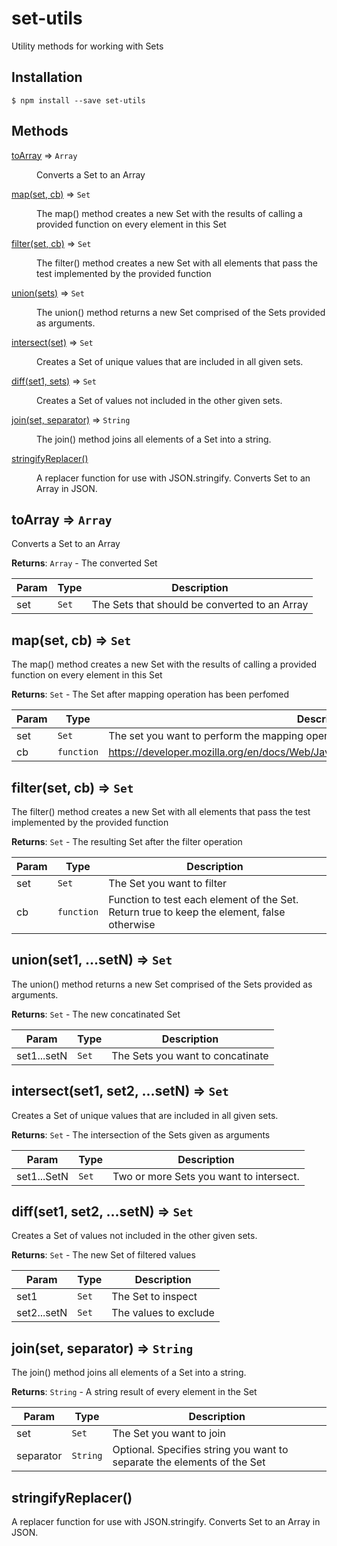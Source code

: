 # set-utils
Utility methods for working with Sets


## Installation

```
$ npm install --save set-utils
```


## Methods

<dl>
<dt><a href="#toArray">toArray</a> ⇒ <code>Array</code></dt>
<dd><p>Converts a Set to an Array</p>
</dd>
<dt><a href="#map">map(set, cb)</a> ⇒ <code>Set</code></dt>
<dd><p>The map() method creates a new Set with the results of calling a provided function on every element in this Set</p>
</dd>
<dt><a href="#filter">filter(set, cb)</a> ⇒ <code>Set</code></dt>
<dd><p>The filter() method creates a new Set with all elements that pass the test implemented by the provided function</p>
</dd>
<dt><a href="#union">union(sets)</a> ⇒ <code>Set</code></dt>
<dd><p>The union() method returns a new Set comprised of the Sets provided as arguments.</p>
</dd>
<dt><a href="#intersect">intersect(set)</a> ⇒ <code>Set</code></dt>
<dd><p>Creates a Set of unique values that are included in all given sets.</p>
</dd>
<dt><a href="#diff">diff(set1, sets)</a> ⇒ <code>Set</code></dt>
<dd><p>Creates a Set of values not included in the other given sets.</p>
</dd>
<dt><a href="#join">join(set, separator)</a> ⇒ <code>String</code></dt>
<dd><p>The join() method joins all elements of a Set into a string.</p>
</dd>
<dt><a href="#stringifyReplacer">stringifyReplacer()</a></dt>
<dd><p>A replacer function for use with JSON.stringify. Converts Set to an Array in JSON.</p>
</dd>
</dl>

<a name="toArray"></a>

## toArray ⇒ <code>Array</code>
Converts a Set to an Array

**Returns**: <code>Array</code> - The converted Set  

| Param | Type | Description |
| --- | --- | --- |
| set | <code>Set</code> | The Sets that should be converted to an Array |

<a name="map"></a>

## map(set, cb) ⇒ <code>Set</code>
The map() method creates a new Set with the results of calling a provided function on every element in this Set

**Returns**: <code>Set</code> - The Set after mapping operation has been perfomed  

| Param | Type | Description |
| --- | --- | --- |
| set | <code>Set</code> | The set you want to perform the mapping operation on |
| cb | <code>function</code> | https://developer.mozilla.org/en/docs/Web/JavaScript/Reference/Global_Objects/Array/map |

<a name="filter"></a>

## filter(set, cb) ⇒ <code>Set</code>
The filter() method creates a new Set with all elements that pass the test implemented by the provided function

**Returns**: <code>Set</code> - The resulting Set after the filter operation  

| Param | Type | Description |
| --- | --- | --- |
| set | <code>Set</code> | The Set you want to filter |
| cb | <code>function</code> | Function to test each element of the Set. Return true to keep the element, false otherwise |

<a name="union"></a>

## union(set1, ...setN) ⇒ <code>Set</code>
The union() method returns a new Set comprised of the Sets provided as arguments.

**Returns**: <code>Set</code> - The new concatinated Set  

| Param | Type | Description |
| --- | --- | --- |
| set1...setN | <code>Set</code> | The Sets you want to concatinate |

<a name="intersect"></a>

## intersect(set1, set2, ...setN) ⇒ <code>Set</code>
Creates a Set of unique values that are included in all given sets.
 
**Returns**: <code>Set</code> - The intersection of the Sets given as arguments  

| Param | Type | Description |
| --- | --- | --- |
| set1...SetN | <code>Set</code> | Two or more Sets you want to intersect. |

<a name="diff"></a>

## diff(set1, set2, ...setN) ⇒ <code>Set</code>
Creates a Set of values not included in the other given sets.

**Returns**: <code>Set</code> - The new Set of filtered values  

| Param | Type | Description |
| --- | --- | --- |
| set1 | <code>Set</code> | The Set to inspect |
| set2...setN | <code>Set</code> | The values to exclude |

<a name="join"></a>

## join(set, separator) ⇒ <code>String</code>
The join() method joins all elements of a Set into a string.
 
**Returns**: <code>String</code> - A string result of every element in the Set  

| Param | Type | Description |
| --- | --- | --- |
| set | <code>Set</code> | The Set you want to join |
| separator | <code>String</code> | Optional. Specifies string you want to separate the elements of the Set |

<a name="stringifyReplacer"></a>

## stringifyReplacer()
A replacer function for use with JSON.stringify. Converts Set to an Array in JSON.


